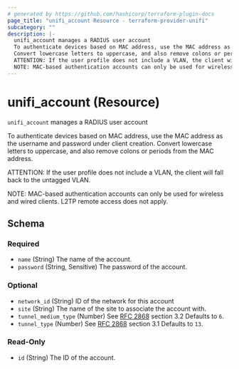 ```yaml
---
# generated by https://github.com/hashicorp/terraform-plugin-docs
page_title: "unifi_account Resource - terraform-provider-unifi"
subcategory: ""
description: |-
  unifi_account manages a RADIUS user account
  To authenticate devices based on MAC address, use the MAC address as the username and password under client creation.
  Convert lowercase letters to uppercase, and also remove colons or periods from the MAC address.
  ATTENTION: If the user profile does not include a VLAN, the client will fall back to the untagged VLAN.
  NOTE: MAC-based authentication accounts can only be used for wireless and wired clients. L2TP remote access does not apply.
---
```


# unifi_account (Resource)

`unifi_account` manages a RADIUS user account

To authenticate devices based on MAC address, use the MAC address as the username and password under client creation.
Convert lowercase letters to uppercase, and also remove colons or periods from the MAC address.

ATTENTION: If the user profile does not include a VLAN, the client will fall back to the untagged VLAN.

NOTE: MAC-based authentication accounts can only be used for wireless and wired clients. L2TP remote access does not apply.

<!-- schema generated by tfplugindocs -->

## Schema

### Required

- `name` (String) The name of the account.
- `password` (String, Sensitive) The password of the account.

### Optional

- `network_id` (String) ID of the network for this account
- `site` (String) The name of the site to associate the account with.
- `tunnel_medium_type` (Number) See [RFC 2868](https://www.rfc-editor.org/rfc/rfc2868) section 3.2 Defaults to `6`.
- `tunnel_type` (Number) See [RFC 2868](https://www.rfc-editor.org/rfc/rfc2868) section 3.1 Defaults to `13`.

### Read-Only

- `id` (String) The ID of the account.
